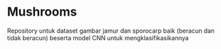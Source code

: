 # Mushrooms
Repository untuk dataset gambar jamur dan sporocarp baik (beracun dan tidak beracun) beserta model CNN untuk mengklasifikasikannya
